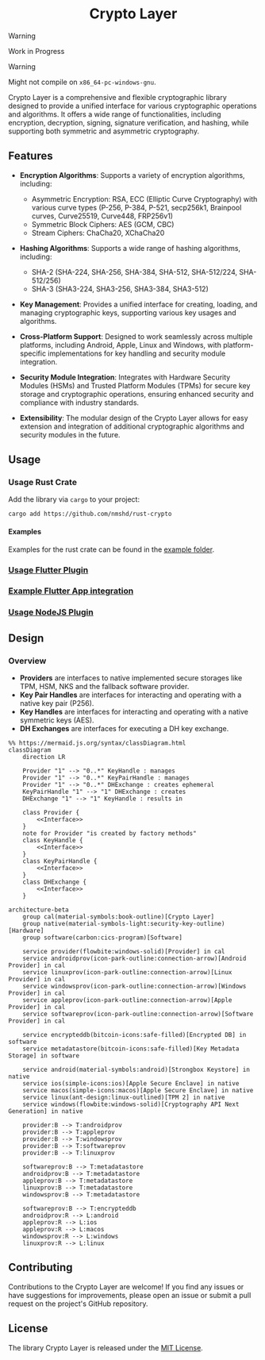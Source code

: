 <div align="center">

# Crypto Layer

</div>

> [!WARNING]
> Work in Progress

> [!WARNING]
> Might not compile on `x86_64-pc-windows-gnu`.

Crypto Layer is a comprehensive and flexible cryptographic library designed to provide a unified interface for various cryptographic operations and algorithms.
It offers a wide range of functionalities, including encryption, decryption, signing, signature verification, and hashing, while supporting both symmetric and asymmetric cryptography.


## Features

- **Encryption Algorithms**: Supports a variety of encryption algorithms, including:

  - Asymmetric Encryption: RSA, ECC (Elliptic Curve Cryptography) with various curve types (P-256, P-384, P-521, secp256k1, Brainpool curves, Curve25519, Curve448, FRP256v1)
  - Symmetric Block Ciphers: AES (GCM, CBC)
  - Stream Ciphers: ChaCha20, XChaCha20


- **Hashing Algorithms**: Supports a wide range of hashing algorithms, including:

  - SHA-2 (SHA-224, SHA-256, SHA-384, SHA-512, SHA-512/224, SHA-512/256)
  - SHA-3 (SHA3-224, SHA3-256, SHA3-384, SHA3-512)


- **Key Management**: Provides a unified interface for creating, loading, and managing cryptographic keys, supporting various key usages and algorithms.

- **Cross-Platform Support**: Designed to work seamlessly across multiple platforms, including Android, Apple, Linux and Windows, with platform-specific implementations for key handling and security module integration.

- **Security Module Integration**: Integrates with Hardware Security Modules (HSMs) and Trusted Platform Modules (TPMs) for secure key storage and cryptographic operations, ensuring enhanced security and compliance with industry standards.

- **Extensibility**: The modular design of the Crypto Layer allows for easy extension and integration of additional cryptographic algorithms and security modules in the future.


## Usage

### Usage Rust Crate

Add the library via `cargo` to your project:
```
cargo add https://github.com/nmshd/rust-crypto
```

#### Examples

Examples for the rust crate can be found in the [example folder](./examples/).


### [Usage Flutter Plugin](./flutter_plugin/README.md)

### [Example Flutter App integration](./flutter_app/README.md)

### [Usage NodeJS Plugin](./node-plugin/README.md)


## Design

### Overview

- **Providers** are interfaces to native implemented secure storages like TPM, HSM, NKS and the fallback software provider.
- **Key Pair Handles** are interfaces for interacting and operating with a native key pair (P256).
- **Key Handles** are interfaces for interacting and operating with a native symmetric keys (AES).
- **DH Exchanges** are interfaces for executing a DH key exchange.

```mermaid
%% https://mermaid.js.org/syntax/classDiagram.html
classDiagram
    direction LR

    Provider "1" --> "0..*" KeyHandle : manages
    Provider "1" --> "0..*" KeyPairHandle : manages
    Provider "1" --> "0..*" DHExchange : creates ephemeral
    KeyPairHandle "1" --> "1" DHExchange : creates
    DHExchange "1" --> "1" KeyHandle : results in

    class Provider {
        <<Interface>>
    }
    note for Provider "is created by factory methods"
    class KeyHandle {
        <<Interface>>  
    }
    class KeyPairHandle {
        <<Interface>>  
    }
    class DHExchange {
        <<Interface>> 
    }
```

```mermaid
architecture-beta
    group cal(material-symbols:book-outline)[Crypto Layer]
    group native(material-symbols-light:security-key-outline)[Hardware]
    group software(carbon:cics-program)[Software]

    service provider(flowbite:windows-solid)[Provider] in cal
    service androidprov(icon-park-outline:connection-arrow)[Android Provider] in cal
    service linuxprov(icon-park-outline:connection-arrow)[Linux Provider] in cal
    service windowsprov(icon-park-outline:connection-arrow)[Windows Provider] in cal
    service appleprov(icon-park-outline:connection-arrow)[Apple Provider] in cal
    service softwareprov(icon-park-outline:connection-arrow)[Software Provider] in cal

    service encrypteddb(bitcoin-icons:safe-filled)[Encrypted DB] in software
    service metadatastore(bitcoin-icons:safe-filled)[Key Metadata Storage] in software

    service android(material-symbols:android)[Strongbox Keystore] in native
    service ios(simple-icons:ios)[Apple Secure Enclave] in native
    service macos(simple-icons:macos)[Apple Secure Enclave] in native
    service linux(ant-design:linux-outlined)[TPM 2] in native
    service windows(flowbite:windows-solid)[Cryptography API Next Generation] in native

    provider:B --> T:androidprov
    provider:B --> T:appleprov
    provider:B --> T:windowsprov
    provider:B --> T:softwareprov
    provider:B --> T:linuxprov

    softwareprov:B --> T:metadatastore
    androidprov:B --> T:metadatastore
    appleprov:B --> T:metadatastore
    linuxprov:B --> T:metadatastore
    windowsprov:B --> T:metadatastore

    softwareprov:B --> T:encrypteddb
    androidprov:R --> L:android
    appleprov:R --> L:ios
    appleprov:R --> L:macos
    windowsprov:R --> L:windows
    linuxprov:R --> L:linux
```

## Contributing

Contributions to the Crypto Layer are welcome!
If you find any issues or have suggestions for improvements, please open an issue or submit a pull request on the project's GitHub repository.


## License

The library Crypto Layer is released under the [MIT License](LICENSE).
